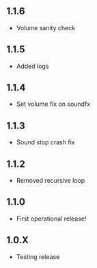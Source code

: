 <!-- https://developers.home-assistant.io/docs/add-ons/presentation#keeping-a-changelog -->

## 1.1.6
- Volume sanity check

## 1.1.5
- Added logs

## 1.1.4
- Set volume fix on soundfx

## 1.1.3
- Sound stop crash fix

## 1.1.2
- Removed recursive loop

## 1.1.0
- First operational release!

## 1.0.X
- Testing release
